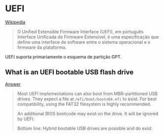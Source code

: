 # UEFI

[Wikipedia](https://pt.wikipedia.org/wiki/Unified_Extensible_Firmware_Interface)

> O Unified Extensible Firmware Interface (UEFI), em português Interface Unificada de Firmware Extensível, é uma especificação que define uma interface de software entre o sistema operacional e o firmware da plataforma.

UEFI suporta primariamente o esquema de partição GPT.

## What is an UEFI bootable USB flash drive

[Answer](https://superuser.com/a/1128677)

<blockquote>

Most UEFI implementations can also boot from MBR-partitioned USB drives. They expect a file at `/efi/boot/bootx64.efi` to exist. For best compatibility, using the FAT32 filesystem is highly recommended.

An additional BIOS bootcode may exist on the drive. It will be ignored by UEFI.

Bottom line: Hybrid bootable USB drives are possible and do exist.

</blockquote>

